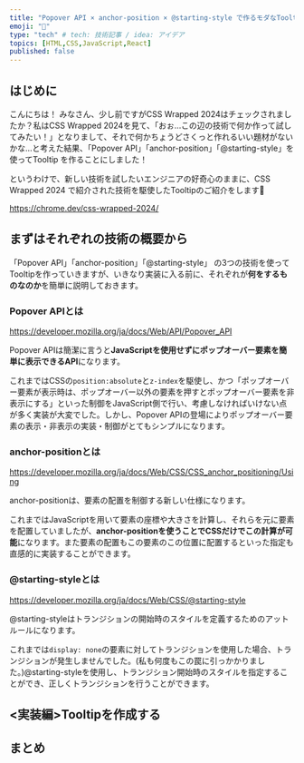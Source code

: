 ```yaml
---
title: "Popover API × anchor-position × @starting-style で作るモダなTooltip"
emoji: "🏺"
type: "tech" # tech: 技術記事 / idea: アイデア
topics: [HTML,CSS,JavaScript,React]
published: false
---
```


## はじめに

こんにちは！
みなさん、少し前ですがCSS Wrapped 2024はチェックされましたか？私はCSS Wrapped 2024を見て、「おぉ…この辺の技術で何か作って試してみたい！」となりまして、それで何かちょうどさくっと作れるいい題材がないかな…と考えた結果、「Popover API」「anchor-position」「@starting-style」を使ってTooltip を作ることにしました！

というわけで、新しい技術を試したいエンジニアの好奇心のままに、CSS Wrapped 2024 で紹介された技術を駆使したTooltipのご紹介をします🚀

https://chrome.dev/css-wrapped-2024/

## まずはそれぞれの技術の概要から

「Popover API」「anchor-position」「@starting-style」 の3つの技術を使って Tooltipを作っていきますが、いきなり実装に入る前に、それぞれが**何をするものなのか**を簡単に説明しておきます。

### Popover APIとは

https://developer.mozilla.org/ja/docs/Web/API/Popover_API

Popover APIは簡潔に言うと**JavaScriptを使用せずにポップオーバー要素を簡単に表示できるAPI**になります。

これまではCSSの`position:absolute`と`z-index`を駆使し、かつ「ポップオーバー要素が表示時は、ポップオーバー以外の要素を押すとポップオーバー要素を非表示にする」といった制御をJavaScript側で行い、考慮しなければいけない点が多く実装が大変でした。しかし、Popover APIの登場によりポップオーバー要素の表示・非表示の実装・制御がとてもシンプルになります。

### anchor-positionとは

https://developer.mozilla.org/ja/docs/Web/CSS/CSS_anchor_positioning/Using

anchor-positionは、要素の配置を制御する新しい仕様になります。

これまではJavaScriptを用いて要素の座標や大きさを計算し、それらを元に要素を配置していましたが、**anchor-positionを使うことでCSSだけでこの計算が可能**になります。また要素の配置もこの要素のこの位置に配置するといった指定も直感的に実装することができます。

### @starting-styleとは

https://developer.mozilla.org/ja/docs/Web/CSS/@starting-style

@starting-styleはトランジションの開始時のスタイルを定義するためのアットルールになります。

これまでは`display: none`の要素に対してトランジションを使用した場合、トランジションが発生しませんでした。(私も何度もこの罠に引っかかりました。)@starting-styleを使用し、トランジション開始時のスタイルを指定することができ、正しくトランジションを行うことができます。

## <実装編>Tooltipを作成する



## まとめ
